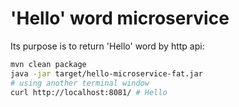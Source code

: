# 'Hello' word microservice

Its purpose is to return 'Hello' word by http api:
```bash
mvn clean package
java -jar target/hello-microservice-fat.jar
# using another terminal window
curl http://localhost:8081/ # Hello
```